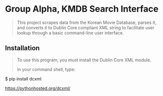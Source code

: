 # Group Alpha, KMDB Search Interface

> This project scrapes data from the Korean Movie Database, parses it, and converts it to Dublin Core compliant XML string to facilitate user lookup through a basic command-line user interface. 

## Installation

>To use this program, you must install the Dublin Core XML module. 
>
>In your command shell, type: 

$ pip install dcxml 

https://pythonhosted.org/dcxml/ 

